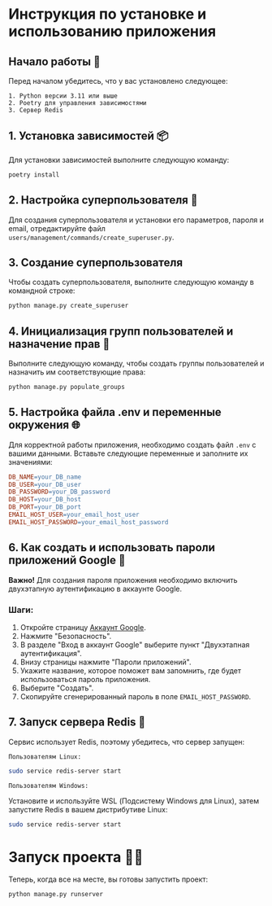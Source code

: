 # Инструкция по установке и использованию приложения
## Начало работы 🚀

Перед началом убедитесь, что у вас установлено следующее:

    1. Python версии 3.11 или выше
    2. Poetry для управления зависимостями
    3. Сервер Redis


## 1. Установка зависимостей 📦

Для установки зависимостей выполните следующую команду:

```bash
poetry install
```

## 2. Настройка суперпользователя 👤

Для создания суперпользователя и установки его параметров, пароля и email, отредактируйте файл `users/management/commands/create_superuser.py`.

## 3. Создание суперпользователя

Чтобы создать суперпользователя, выполните следующую команду в командной строке:

```bash
python manage.py create_superuser
```

## 4. Инициализация групп пользователей и назначение прав 🛂
Выполните следующую команду, чтобы создать группы пользователей и назначить им соответствующие права:
```bash
python manage.py populate_groups
```
## 5. Настройка файла .env и переменные окружения 🌐

Для корректной работы приложения, необходимо создать файл `.env` с вашими данными. Вставьте следующие переменные и заполните их значениями:

```makefile
DB_NAME=your_DB_name
DB_USER=your_DB_user
DB_PASSWORD=your_DB_password
DB_HOST=your_DB_host
DB_PORT=your_DB_port
EMAIL_HOST_USER=your_email_host_user
EMAIL_HOST_PASSWORD=your_email_host_password
```

## 6. Как создать и использовать пароли приложений Google 🔐

**Важно!** Для создания пароля приложения необходимо включить двухэтапную аутентификацию в аккаунте Google.

### Шаги:

1. Откройте страницу [Аккаунт Google](https://myaccount.google.com/).
2. Нажмите "Безопасность".
3. В разделе "Вход в аккаунт Google" выберите пункт "Двухэтапная аутентификация".
4. Внизу страницы нажмите "Пароли приложений".
5. Укажите название, которое поможет вам запомнить, где будет использоваться пароль приложения.
6. Выберите "Создать".
7. Скопируйте сгенерированный пароль в поле `EMAIL_HOST_PASSWORD`.

## 7. Запуск сервера Redis 🔄
Сервис использует Redis, поэтому убедитесь, что сервер запущен:

    Пользователям Linux:

```bash
sudo service redis-server start
```
    Пользователям Windows:

Установите и используйте WSL (Подсистему Windows для Linux), затем запустите Redis в вашем дистрибутиве Linux:

```bash
sudo service redis-server start
```

# Запуск проекта 🏃‍♂️

Теперь, когда все на месте, вы готовы запустить проект:

```bash
python manage.py runserver
```

